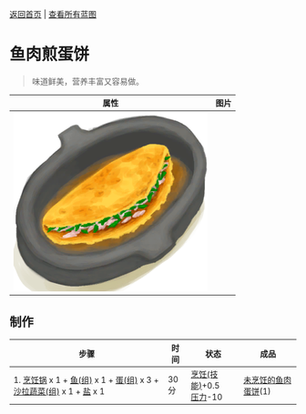 [返回首页](index.md)   |  [查看所有蓝图](blueprint.md)
# 鱼肉煎蛋饼  
> 味道鲜美，营养丰富又容易做。  
  
  属性  |   图片   
 ----  |  ----:   
   |  ![](Sprite/FishOmelette.png)   
  
## 制作  
步骤  |  时间  |  状态  |  成品  
----  |  ----  |  ----  |  ----  
1. [烹饪锅](CookingPot.md) x 1 + [鱼(组)](GpTag_Fish.md) x 1 + [蛋(组)](GpTag_Egg.md) x 3 + [沙拉蔬菜(组)](GpTag_SaladGreens.md) x 1 + [盐](Salt.md) x 1  |  30分  |  [烹饪(技能)](Skill_Cooking.md)+0.5<br>[压力](Stress.md)-10  |  [未烹饪的鱼肉蛋饼](FishOmeletteUncooked.md)(1)  
